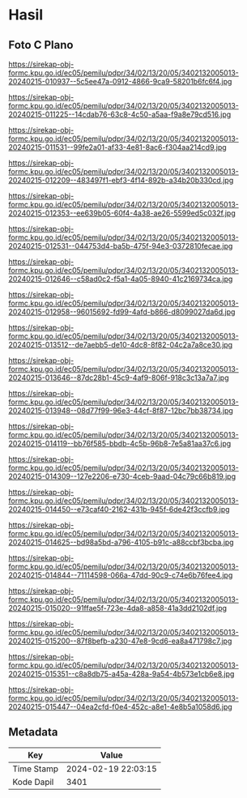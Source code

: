 # Hasil

## Foto C Plano

https://sirekap-obj-formc.kpu.go.id/ec05/pemilu/pdpr/34/02/13/20/05/3402132005013-20240215-010937--5c5ee47a-0912-4866-9ca9-58201b6fc6f4.jpg

https://sirekap-obj-formc.kpu.go.id/ec05/pemilu/pdpr/34/02/13/20/05/3402132005013-20240215-011225--14cdab76-63c8-4c50-a5aa-f9a8e79cd516.jpg

https://sirekap-obj-formc.kpu.go.id/ec05/pemilu/pdpr/34/02/13/20/05/3402132005013-20240215-011531--99fe2a01-af33-4e81-8ac6-f304aa214cd9.jpg

https://sirekap-obj-formc.kpu.go.id/ec05/pemilu/pdpr/34/02/13/20/05/3402132005013-20240215-012209--483497f1-ebf3-4f14-892b-a34b20b330cd.jpg

https://sirekap-obj-formc.kpu.go.id/ec05/pemilu/pdpr/34/02/13/20/05/3402132005013-20240215-012353--ee639b05-60f4-4a38-ae26-5599ed5c032f.jpg

https://sirekap-obj-formc.kpu.go.id/ec05/pemilu/pdpr/34/02/13/20/05/3402132005013-20240215-012531--044753d4-ba5b-475f-94e3-0372810fecae.jpg

https://sirekap-obj-formc.kpu.go.id/ec05/pemilu/pdpr/34/02/13/20/05/3402132005013-20240215-012646--c58ad0c2-f5a1-4a05-8940-41c2169734ca.jpg

https://sirekap-obj-formc.kpu.go.id/ec05/pemilu/pdpr/34/02/13/20/05/3402132005013-20240215-012958--96015692-fd99-4afd-b866-d8099027da6d.jpg

https://sirekap-obj-formc.kpu.go.id/ec05/pemilu/pdpr/34/02/13/20/05/3402132005013-20240215-013512--de7aebb5-de10-4dc8-8f82-04c2a7a8ce30.jpg

https://sirekap-obj-formc.kpu.go.id/ec05/pemilu/pdpr/34/02/13/20/05/3402132005013-20240215-013646--87dc28b1-45c9-4af9-806f-918c3c13a7a7.jpg

https://sirekap-obj-formc.kpu.go.id/ec05/pemilu/pdpr/34/02/13/20/05/3402132005013-20240215-013948--08d77f99-96e3-44cf-8f87-12bc7bb38734.jpg

https://sirekap-obj-formc.kpu.go.id/ec05/pemilu/pdpr/34/02/13/20/05/3402132005013-20240215-014119--bb76f585-bbdb-4c5b-96b8-7e5a81aa37c6.jpg

https://sirekap-obj-formc.kpu.go.id/ec05/pemilu/pdpr/34/02/13/20/05/3402132005013-20240215-014309--127e2206-e730-4ceb-9aad-04c79c66b819.jpg

https://sirekap-obj-formc.kpu.go.id/ec05/pemilu/pdpr/34/02/13/20/05/3402132005013-20240215-014450--e73caf40-2162-431b-945f-6de42f3ccfb9.jpg

https://sirekap-obj-formc.kpu.go.id/ec05/pemilu/pdpr/34/02/13/20/05/3402132005013-20240215-014625--bd98a5bd-a796-4105-b91c-a88ccbf3bcba.jpg

https://sirekap-obj-formc.kpu.go.id/ec05/pemilu/pdpr/34/02/13/20/05/3402132005013-20240215-014844--71114598-066a-47dd-90c9-c74e6b76fee4.jpg

https://sirekap-obj-formc.kpu.go.id/ec05/pemilu/pdpr/34/02/13/20/05/3402132005013-20240215-015020--91ffae5f-723e-4da8-a858-41a3dd2102df.jpg

https://sirekap-obj-formc.kpu.go.id/ec05/pemilu/pdpr/34/02/13/20/05/3402132005013-20240215-015200--87f8befb-a230-47e8-9cd6-ea8a471798c7.jpg

https://sirekap-obj-formc.kpu.go.id/ec05/pemilu/pdpr/34/02/13/20/05/3402132005013-20240215-015351--c8a8db75-a45a-428a-9a54-4b573e1cb6e8.jpg

https://sirekap-obj-formc.kpu.go.id/ec05/pemilu/pdpr/34/02/13/20/05/3402132005013-20240215-015447--04ea2cfd-f0e4-452c-a8e1-4e8b5a1058d6.jpg


## Metadata

| Key        | Value               |
| ---------- | ------------------- |
| Time Stamp | 2024-02-19 22:03:15 |
| Kode Dapil | 3401                |



